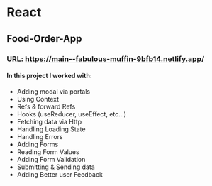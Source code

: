 #  React

## Food-Order-App

### URL: https://main--fabulous-muffin-9bfb14.netlify.app/

#### In this project I worked with: 

- Adding modal via portals
- Using Context
- Refs & forward Refs
- Hooks (useReducer, useEffect, etc...)
- Fetching data via Http
- Handling Loading State
- Handling Errors
- Adding Forms
- Reading Form Values
- Adding Form Validation
- Submitting & Sending data
- Adding Better user Feedback

